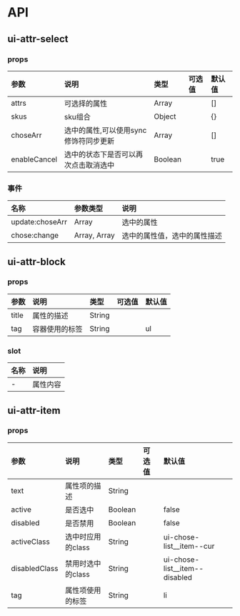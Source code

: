 # API

## ui-attr-select

### props

| 参数 | 说明 | 类型 | 可选值 | 默认值 |
| :----| :---| :----| :-----| :------|
| attrs| 可选择的属性| Array | | [] |
| skus| sku组合 | Object | | {} |
| choseArr| 选中的属性,可以使用sync修饰符同步更新 | Array | | [] |
| enableCancel | 选中的状态下是否可以再次点击取消选中 | Boolean | | true |

### 事件

| 名称 | 参数类型 | 说明 |
| :--- | :--- | :--- |
| update:choseArr | Array | 选中的属性 |
| chose:change | Array, Array | 选中的属性值，选中的属性描述 | 

## ui-attr-block

### props

| 参数 | 说明 | 类型 | 可选值 | 默认值 |
| :----| :---| :----| :-----| :------|
| title| 属性的描述 | String | |  |
| tag| 容器使用的标签 | String | | ul |

### slot 

| 名称 | 说明 |
| :--- | :---|
| - | 属性内容 |

## ui-attr-item

### props 

| 参数 | 说明 | 类型 | 可选值 | 默认值 |
| :----| :---| :----| :-----| :------|
| text | 属性项的描述 | String | | | 
| active | 是否选中 | Boolean | | false | 
| disabled | 是否禁用 | Boolean | | false | 
| activeClass | 选中时应用的class | String | | ui-chose-list__item--cur |
| disabledClass | 禁用时选中的class | String | | ui-chose-list__item--disabled |
| tag | 属性项使用的标签 | String | | li |
